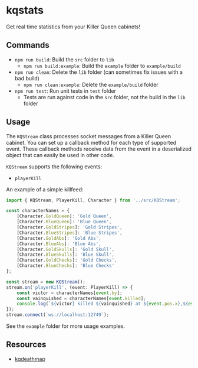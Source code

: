 # kqstats

Get real time statistics from your Killer Queen cabinets!

## Commands

- `npm run build`: Build the `src` folder to `lib`
  - `npm run build:example`: Build the `example` folder to `example/build`
- `npm run clean`: Delete the `lib` folder (can sometimes fix issues with a bad build)
  - `npm run clean:example`: Delete the `example/build` folder
- `npm run test`: Run unit tests in `test` folder
  - Tests are run against code in the `src` folder, not the build in the `lib` folder

## Usage

The `KQStream` class processes socket messages from a Killer Queen cabinet. You can set up a callback method for each type of supported event. These callback methods receive data from the event in a deserialized object that can easily be used in other code.

`KQStream` supports the following events:

- `playerKill`

An example of a simple killfeed:

```ts
import { KQStream, PlayerKill, Character } from '../src/KQStream';

const characterNames = {
    [Character.GoldQueen]: 'Gold Queen',
    [Character.BlueQueen]: 'Blue Queen',
    [Character.GoldStripes]: 'Gold Stripes',
    [Character.BlueStripes]: 'Blue Stripes',
    [Character.GoldAbs]: 'Gold Abs',
    [Character.BlueAbs]: 'Blue Abs',
    [Character.GoldSkulls]: 'Gold Skull',
    [Character.BlueSkulls]: 'Blue Skull',
    [Character.GoldChecks]: 'Gold Checks',
    [Character.BlueChecks]: 'Blue Checks'
};

const stream = new KQStream();
stream.on('playerKill', (event: PlayerKill) => {
    const victor = characterNames[event.by];
    const vainquished = characterNames[event.killed];
    console.log(`${victor} killed ${vainquished} at ${event.pos.x},${event.pos.y}`);
});
stream.connect(`ws://localhost:12749`);
```

See the `example` folder for more usage examples.

## Resources

- [kqdeathmap](https://github.com/arantius/kqdeathmap)
